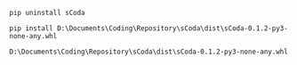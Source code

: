 `pip uninstall sCoda`

`pip install D:\Documents\Coding\Repository\sCoda\dist\sCoda-0.1.2-py3-none-any.whl`

`D:\Documents\Coding\Repository\sCoda\dist\sCoda-0.1.2-py3-none-any.whl`